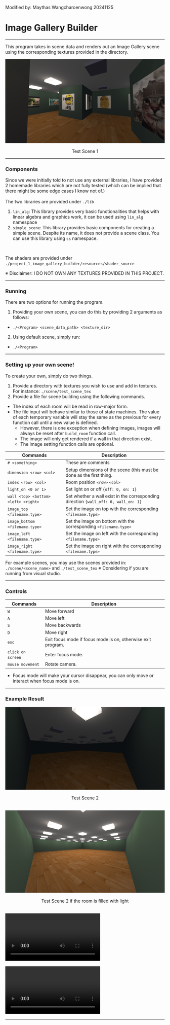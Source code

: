 Modified by: Maythas Wangcharoenwong 20241125
# Image Gallery Builder
--------
This program takes in scene data and renders out an Image Gallery scene using the corresponding textures provided in the directory. <br>

![](ex_result/scene_1_static.png)

<div align="center">
Test Scene 1 
</div>

--------

### Components

Since we were initially told to not use any external libraries, I have provided 2 homemade libraries which are not fully tested (which can be implied that there might be some edge cases I know not of.) <br> 
<br> 
The two libraries are provided under `./lib`
1. `lin_alg`: This library provides very basic functionalities that helps with linear algebra and graphics work, it can be used using `lin_alg` namespace
2. `simple_scene`: This library provides basic components for creating a simple scene. Despite its name, it does not provide a scene class. You can use this library using `ss` namespace.
<br>

The shaders are provided under `./project_1_image_gallery_builder/resources/shader_source`

※ Disclaimer: I DO NOT OWN ANY TEXTURES PROVIDED IN THIS PROJECT.

--------
### Running 
There are two options for running the program. 
1. Providing your own scene, you can do this by providing 2 arguments as follows:
  -  `./<Program> <scene_data_path> <texture_dir>`
2. Using default scene, simply run:
  - `./<Program>`

--------
### Setting up your own scene!
To create your own, simply do two things. 
1. Provide a directory with textures you wish to use and add in textures. <br>
  For instance: `./scene/test_scene_tex`
2. Provide a file for scene building using the following commands. <br>
 - The index of each room will be read in row-major form.
 - The file input will behave similar to those of state machines. The value of each temporary variable will stay the same as the previous for every function call until a new value is defined.
   -  However, there is one exception when defining images, images will always be reset after `build_room` function call.
   -  The image will only get rendered if a wall in that direction exist.
   -  The image setting function calls are optional.

| Commands                             | Description                                                                         |
|--------------------------------------|-------------------------------------------------------------------------------------|
| `# <something>`                      | These are comments                                                                  |
| `dimension <row> <col>`              | Setup dimensions of the scene (this must be done as the first thing.                |
| `index <row> <col>`                  | Room position `<row>` `<col>`                                                       | 
| `light_on <0 or 1>`                  | Set light on or off `{off: 0, on: 1}`                                               | 
| `wall <top> <bottom> <left> <right>` | Set whether a wall exist in the corresponding direction `{wall_off: 0, wall_on: 1}` | 
| `image_top <filename.type>`          | Set the image on top with the corresponding `<filename.type>`                       |
| `image_bottom <filename.type>`       | Set the image on bottom with the corresponding `<filename.type>`                    |
| `image_left <filename.type>`         | Set the image on left with the corresponding `<filename.type>`                      |
| `image_right <filename.type>`        | Set the image on right with the corresponding `<filename.type>`                     |

For example scenes, you may use the scenes provided in: <br>
`./scene/<scene_name>` and `./test_scene_tex` ※ Considering if you are running from visual studio.

----------

### Controls

| Commands                             | Description                                                                         |
|--------------------------------------|-------------------------------------------------------------------------------------|
| `W`                                  | Move forward                                                                        |
| `A`                                  | Move left                                                                           |
| `S`                                  | Move backwards                                                                      | 
| `D`                                  | Move right                                                                          | 
| `esc`                                | Exit focus mode if focus mode is on, otherwise exit program.                        | 
| `click on screen`                    | Enter focus mode.                                                                   | 
| `mouse movement`                     | Rotate camera.                                                                      |

- Focus mode will make your cursor disappear, you can only move or interact when focus mode is on.

----------

### Example Result

![](ex_result/scene_2_static.png)
<div align="center">
Test Scene 2
</div>

<br>

![](ex_result/scene_2_static_if_light.png)
<div align="center">
Test Scene 2 if the room is filled with light
</div>

<br>

![](https://github.com/maythaswang/image_gallery_builder/blob/main/ex_result/test_scene_1.mp4)

![](https://github.com/maythaswang/image_gallery_builder/blob/main/ex_result/test_scene_3.mp4)

--------
